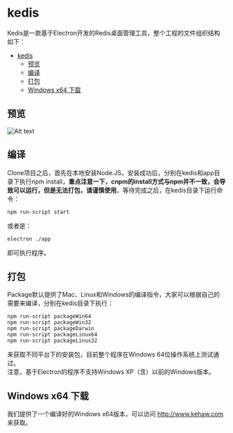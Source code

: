 # kedis
Kedis是一款基于Electron开发的Redis桌面管理工具，整个工程的文件组织结构如下：  
- [kedis](#kedis)
    - [预览](#%E9%A2%84%E8%A7%88)
    - [编译](#%E7%BC%96%E8%AF%91)
    - [打包](#%E6%89%93%E5%8C%85)
    - [Windows x64 下载](#windows-x64-%E4%B8%8B%E8%BD%BD)
## 预览
![Alt text](http://www.kehaw.com/images/screenshot.png)
## 编译
Clone项目之后，首先在本地安装Node.JS，安装成功后，分别在kedis和app目录下执行npm install，**重点注意一下，cnpm的install方式与npm并不一致，会导致可以运行，但是无法打包，请谨慎使用**，等待完成之后，在kedis目录下运行命令：  
```
npm run-script start
```
或者是：
```
electron ./app
```
即可执行程序。  
## 打包
Package默认提供了Mac、Linux和Windows的编译指令，大家可以根据自己的需要来编译，分别在kedis目录下执行：  
```
npm run-script packageWin64
npm run-script packageWin32
npm run-script packageDarwin
npm run-script packageLinux64
npm run-script packageLinux32
```
来获取不同平台下的安装包，目前整个程序在Windows 64位操作系统上测试通过。  
注意，基于Electron的程序不支持Windows XP（含）以前的Windows版本。

## Windows x64 下载
我们提供了一个编译好的Windows x64版本，可以访问 http://www.kehaw.com 来获取。
